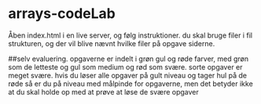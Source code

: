 # arrays-codeLab
Åben index.html i en live server, og følg instruktioner. du skal bruge filer i fil strukturen, og der vil blive nævnt hvilke filer på opgave siderne.

##selv evaluering.
opgaverne er indelt i grøn gul og røde farver, med grøn som de letteste og gul som medium og rød som svære. sorte opgaver er meget svære.
hvis du løser alle opgaver på gult niveau og tager hul på de røde så er du på niveau med målpinde for opgaverne, men det betyder ikke at du skal holde op med at prøve at løse de svære opgaver

